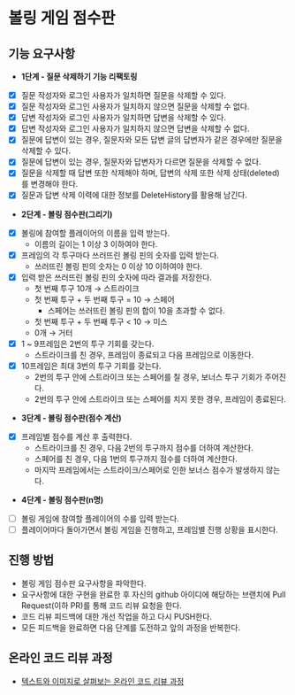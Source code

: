 # 볼링 게임 점수판

## 기능 요구사항
- **1단계 - 질문 삭제하기 기능 리팩토링**
* [x] 질문 작성자와 로그인 사용자가 일치하면 질문을 삭제할 수 있다.
* [x] 질문 작성자와 로그인 사용자가 일치하지 않으면 질문을 삭제할 수 없다.
* [x] 답변 작성자와 로그인 사용자가 일치하면 답변을 삭제할 수 있다.
* [x] 답변 작성자와 로그인 사용자가 일치하지 않으면 답변을 삭제할 수 없다.
* [x] 질문에 답변이 있는 경우, 질문자와 모든 답변 글의 답변자가 같은 경우에만 질문을 삭제할 수 있다.
* [x] 질문에 답변이 있는 경우, 질문자와 답변자가 다르면 질문을 삭제할 수 없다.
* [x] 질문을 삭제할 때 답변 또한 삭제해야 하며, 답변의 삭제 또한 삭제 상태(deleted)를 변경해야 한다.
* [x] 질문과 답변 삭제 이력에 대한 정보를 DeleteHistory를 활용해 남긴다.

- **2단계 - 볼링 점수판(그리기)**
* [x] 볼링에 참여할 플레이어의 이름을 입력 받는다.  
  * 이름의 길이는 1 이상 3 이하여야 한다.
* [x] 프레임의 각 투구마다 쓰러뜨린 볼링 핀의 숫자를 입력 받는다.
  * 쓰러뜨린 볼링 핀의 숫자는 0 이상 10 이하여야 한다. 
* [x] 입력 받은 쓰러뜨린 볼링 핀의 숫자에 따라 결과를 저장한다.
  * 첫 번째 투구 10개 → 스트라이크
  * 첫 번째 투구 + 두 번째 투구 = 10 → 스페어
    * 스페어는 쓰러뜨린 볼링 핀의 합이 10을 초과할 수 없다.
  * 첫 번째 투구 + 두 번째 투구 < 10 → 미스
  * 0개 → 거터
* [x] 1 ~ 9프레임은 2번의 투구 기회를 갖는다.
  * 스트라이크를 친 경우, 프레임이 종료되고 다음 프레임으로 이동한다.
* [x] 10프레임은 최대 3번의 투구 기회를 갖는다.
  * 2번의 투구 안에 스트라이크 또는 스페어를 칠 경우, 보너스 투구 기회가 주어진다.
  * 2번의 투구 안에 스트라이크 또는 스페어를 치지 못한 경우, 프레임이 종료된다.

- **3단계 - 볼링 점수판(점수 계산)**
* [x] 프레임별 점수를 계산 후 출력한다.
  * 스트라이크를 친 경우, 다음 2번의 투구까지 점수를 더하여 계산한다.
  * 스페어를 친 경우, 다음 1번의 투구까지 점수를 더하여 계산한다.
  * 마지막 프레임에서는 스트라이크/스페어로 인한 보너스 점수가 발생하지 않는다.

- **4단계 - 볼링 점수판(n명)**
* [ ] 볼링 게임에 참여할 플레이어의 수를 입력 받는다.
* [ ] 플레이어마다 돌아가면서 볼링 게임을 진행하고, 프레임별 진행 상황을 표시한다.
    
## 진행 방법
* 볼링 게임 점수판 요구사항을 파악한다.
* 요구사항에 대한 구현을 완료한 후 자신의 github 아이디에 해당하는 브랜치에 Pull Request(이하 PR)를 통해 코드 리뷰 요청을 한다.
* 코드 리뷰 피드백에 대한 개선 작업을 하고 다시 PUSH한다.
* 모든 피드백을 완료하면 다음 단계를 도전하고 앞의 과정을 반복한다.

## 온라인 코드 리뷰 과정
* [텍스트와 이미지로 살펴보는 온라인 코드 리뷰 과정](https://github.com/next-step/nextstep-docs/tree/master/codereview)